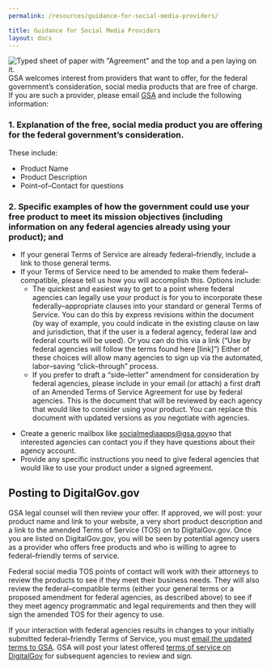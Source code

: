 ```yaml
---
permalink: /resources/guidance-for-social-media-providers/

title: Guidance for Social Media Providers
layout: docs
---
```


![Typed sheet of paper with "Agreement" and the top and a pen laying on it.](https://s3.amazonaws.com/sitesusa/wp-content/uploads/sites/212/2014/01/termsofService.jpg)GSA welcomes interest from providers that want to offer, for the federal government’s consideration, social media products that are free of charge. If you are such a provider, please email [GSA](mailto:socialmediaapps@gsa.gov) and include the following information:

### 1. Explanation of the free, social media product you are offering for the federal government’s consideration.
These include:
* Product Name
* Product Description
* Point–of–Contact for questions


### 2. Specific examples of how the government could use your free product to meet its mission objectives (including information on any federal agencies already using your product); and

* If your general Terms of Service are already federal–friendly, include a link to those general terms.
* If your Terms of Service need to be amended to make them federal–compatible, please tell us how you will accomplish this. Options include:
  - The quickest and easiest way to get to a point where federal agencies can legally use your product is for you to incorporate these federally–appropriate clauses into your standard or general Terms of Service. You can do this by express revisions within the document (by way of example, you could indicate in the existing clause on law and jurisdiction, that if the user is a federal agency, federal law and federal courts will be used). Or you can do this via a link (“Use by federal agencies will follow the terms found here [link]”) Either of these choices will allow many agencies to sign up via the automated, labor–saving “click–through” process.
  - If you prefer to draft a “side–letter” amendment for consideration by federal agencies, please include in your email (or attach) a first draft of an Amended Terms of Service Agreement for use by federal agencies. This is the document that will be reviewed by each agency that would like to consider using your product. You can replace this document with updated versions as you negotiate with agencies.
- Create a generic mailbox like <socialmediaapps@gsa.gov>so that interested agencies can contact you if they have questions about their agency account.
- Provide any specific instructions you need to give federal agencies that would like to use your product under a signed agreement.

## Posting to DigitalGov.gov
GSA legal counsel will then review your offer. If approved, we will post: your product name and link to your website, a very short product description and a link to the amended Terms of Service (TOS) on to DigitalGov.gov. Once you are listed on DigitalGov.gov, you will be seen by potential agency users as a provider who offers free products and who is willing to agree to federal–friendly terms of service.

Federal social media TOS points of contact will work with their attorneys to review the products to see if they meet their business needs. They will also review the federal–compatible terms (either your general terms or a proposed amendment for federal agencies, as described above) to see if they meet agency programmatic and legal requirements and then they will sign the amended TOS for their agency to use.

If your interaction with federal agencies results in changes to your initially submitted federal–friendly Terms of Service, you must [email the updated terms to GSA](mailto:socialmediaapps@gsa.gov). GSA will post your latest offered [terms of service on DigitalGov](https://www.digitalgov.gov/resources/negotiated-terms-of-service-agreements/ "Negotiated Terms of Service Agreements") for subsequent agencies to review and sign.

